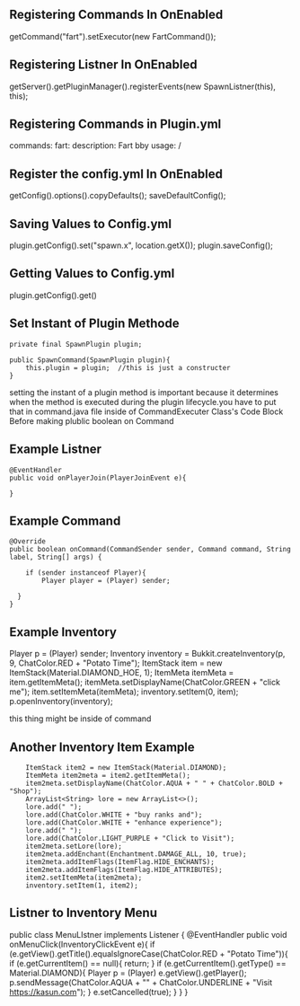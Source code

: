 Registering Commands In OnEnabled 
---------------------------------
getCommand("fart").setExecutor(new FartCommand());



Registering Listner In OnEnabled 
--------------------------------
getServer().getPluginManager().registerEvents(new SpawnListner(this), this);



Registering Commands in Plugin.yml
----------------------------------
commands:
  fart:
    description: Fart bby
    usage: /<command> <player>



Register the config.yml In OnEnabled
----------------------------------
getConfig().options().copyDefaults();
saveDefaultConfig();


Saving Values to Config.yml
----------------------------------
plugin.getConfig().set("spawn.x", location.getX());
plugin.saveConfig();

Getting Values to Config.yml
----------------------------------
plugin.getConfig().get()


Set Instant of Plugin Methode
-------------------------------

    private final SpawnPlugin plugin;

    public SpawnCommand(SpawnPlugin plugin){
        this.plugin = plugin;  //this is just a constructer
    }

setting the instant of a plugin method is important
 because it determines when the method is executed 
during the plugin lifecycle.you have to put that in
command.java file inside of CommandExecuter Class's 
Code Block Before making plublic boolean on Command



Example Listner
--------------------------------
    @EventHandler
    public void onPlayerJoin(PlayerJoinEvent e){

    }


Example Command
--------------------------------
    @Override
    public boolean onCommand(CommandSender sender, Command command, String label, String[] args) {

        if (sender instanceof Player){
            Player player = (Player) sender;

	  } 
    }



Example Inventory
--------------------------------

Player p = (Player) sender;
Inventory inventory = Bukkit.createInventory(p, 9, ChatColor.RED + "Potato Time");
        ItemStack item = new ItemStack(Material.DIAMOND_HOE, 1);
        ItemMeta itemMeta = item.getItemMeta();
        itemMeta.setDisplayName(ChatColor.GREEN + "click me");
        item.setItemMeta(itemMeta);
        inventory.setItem(0, item);
        p.openInventory(inventory);

this thing might be inside of command



Another Inventory Item Example
--------------------------------
        ItemStack item2 = new ItemStack(Material.DIAMOND);
        ItemMeta item2meta = item2.getItemMeta();
        item2meta.setDisplayName(ChatColor.AQUA + " " + ChatColor.BOLD + "Shop");
        ArrayList<String> lore = new ArrayList<>();
        lore.add(" ");
        lore.add(ChatColor.WHITE + "buy ranks and");
        lore.add(ChatColor.WHITE + "enhance experience");
        lore.add(" ");
        lore.add(ChatColor.LIGHT_PURPLE + "Click to Visit");
        item2meta.setLore(lore);
        item2meta.addEnchant(Enchantment.DAMAGE_ALL, 10, true);
        item2meta.addItemFlags(ItemFlag.HIDE_ENCHANTS);
        item2meta.addItemFlags(ItemFlag.HIDE_ATTRIBUTES);
        item2.setItemMeta(item2meta);
        inventory.setItem(1, item2);



Listner to Inventory Menu
--------------------------------
public class MenuLIstner implements Listener {
    @EventHandler
    public void onMenuClick(InventoryClickEvent e){
        if (e.getView().getTitle().equalsIgnoreCase(ChatColor.RED + "Potato Time")){
            if (e.getCurrentItem() == null){
                return;
            }
            if (e.getCurrentItem().getType() == Material.DIAMOND){
                Player p = (Player) e.getView().getPlayer();
                p.sendMessage(ChatColor.AQUA + "" + ChatColor.UNDERLINE + "Visit https://kasun.com");
            }
            e.setCancelled(true);
        }
    }
}

